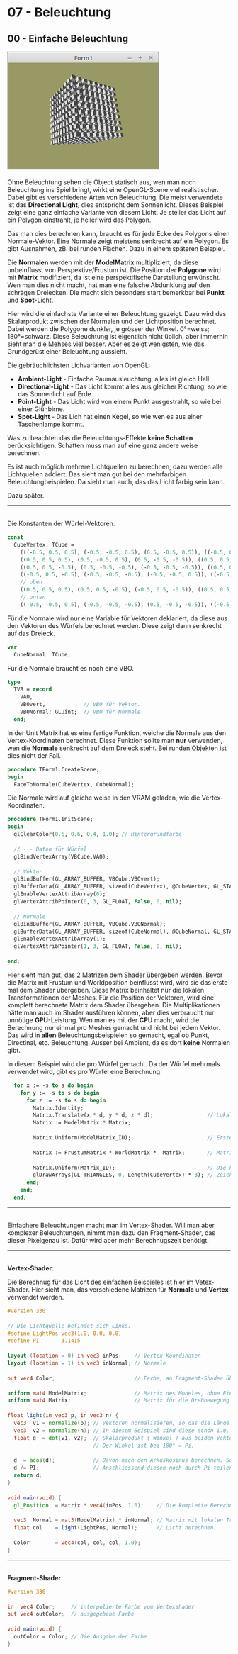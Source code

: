 # 07 - Beleuchtung
## 00 - Einfache Beleuchtung

<img src="image.png" alt="Selfhtml"><br><br>
Ohne Beleuchtung sehen die Object statisch aus, wen man noch Beleuchtung ins Spiel bringt, wirkt eine OpenGL-Scene viel realistischer.
Dabei gibt es verschiedene Arten von Beleuchtung. Die meist verwendete ist das <b>Directional Light</b>, dies entspricht dem Sonnenlicht.
Dieses Beispiel zeigt eine ganz einfache Variante von diesem Licht. Je steiler das Licht auf ein Polygon einstrahlt, je heller wird das Polygon.

Das man dies berechnen kann, braucht es für jede Ecke des Polygons einen Normale-Vektor.
Eine Normale zeigt meistens senkrecht auf ein Polygon.
Es gibt Ausnahmen, zB. bei runden Flächen. Dazu in einem späteren Beispiel.

Die <b>Normalen</b> werden mit der <b>ModelMatrix</b> multipliziert, da diese unbeinflusst von Perspektive/Frustum ist.
Die Position der <b>Polygone</b> wird mit <b>Matrix</b> modifiziert, da ist eine perspektifische Darstellung erwünscht.
Wen man dies nicht macht, hat man eine falsche Abdunklung auf den schrägen Dreiecken. Die macht sich besonders start bemerkbar bei <b>Punkt</b> und <b>Spot</b>-Licht.

Hier wird die einfachste Variante einer Beleuchtung gezeigt.
Dazu wird das Skalarprodukt zwischen der Normalen und der Lichtposition berechnet.
Dabei werden die Polygone dunkler, je grösser der Winkel. 0°=weiss; 180°=schwarz.
Diese Beleuchtung ist eigentlich nicht üblich, aber immerhin sieht man die Mehses viel besser.
Aber es zeigt wenigsten, wie das Grundgerüst einer Beleuchtung aussieht.

Die gebräuchlichsten Lichvarianten von OpenGL:
* <b>Ambient-Light</b> - Einfache Raumausleuchtung, alles ist gleich Hell.
* <b>Directional-Light</b> - Das Licht kommt alles aus gleicher Richtung, so wie das Sonnenlicht auf Erde.
* <b>Point-Light</b> - Das Licht wird von einem Punkt ausgestrahlt, so wie bei einer Glühbirne.
* <b>Spot-Light</b> - Das Lich hat einen Kegel, so wie wen es aus einer Taschenlampe kommt.

Was zu beachten das die Beleuchtungs-Effekte <b>keine Schatten</b> berücksichtigen.
Schatten muss man auf eine ganz andere weise berechnen.

Es ist auch möglich mehrere Lichtquellen zu berechnen, dazu werden alle Lichtquellen addiert.
Das sieht man gut bei den mehrfarbigen Beleuchtungbeispielen. Da sieht man auch, das das Licht farbig sein kann.

Dazu später.
<hr><br>
Die Konstanten der Würfel-Vektoren.

```pascal
const
  CubeVertex: TCube =
    (((-0.5, 0.5, 0.5), (-0.5, -0.5, 0.5), (0.5, -0.5, 0.5)), ((-0.5, 0.5, 0.5), (0.5, -0.5, 0.5), (0.5, 0.5, 0.5)),
    ((0.5, 0.5, 0.5), (0.5, -0.5, 0.5), (0.5, -0.5, -0.5)), ((0.5, 0.5, 0.5), (0.5, -0.5, -0.5), (0.5, 0.5, -0.5)),
    ((0.5, 0.5, -0.5), (0.5, -0.5, -0.5), (-0.5, -0.5, -0.5)), ((0.5, 0.5, -0.5), (-0.5, -0.5, -0.5), (-0.5, 0.5, -0.5)),
    ((-0.5, 0.5, -0.5), (-0.5, -0.5, -0.5), (-0.5, -0.5, 0.5)), ((-0.5, 0.5, -0.5), (-0.5, -0.5, 0.5), (-0.5, 0.5, 0.5)),
    // oben
    ((0.5, 0.5, 0.5), (0.5, 0.5, -0.5), (-0.5, 0.5, -0.5)), ((0.5, 0.5, 0.5), (-0.5, 0.5, -0.5), (-0.5, 0.5, 0.5)),
    // unten
    ((-0.5, -0.5, 0.5), (-0.5, -0.5, -0.5), (0.5, -0.5, -0.5)), ((-0.5, -0.5, 0.5), (0.5, -0.5, -0.5), (0.5, -0.5, 0.5)));
```

Für die Normale wird nur eine Variable für Vektoren deklariert, da diese aus den Vektoren des Würfels berechnet werden.
Diese zeigt dann senkrecht auf das Dreieck.

```pascal
var
  CubeNormal: TCube;
```

Für die Normale braucht es noch eine VBO.

```pascal
type
  TVB = record
    VAO,
    VBOvert,            // VBO für Vektor.
    VBONormal: GLuint;  // VBO für Normale.
  end;
```

In der Unit Matrix hat es eine fertige Funktion, welche die Normale aus den Vertex-Koordinaten berechnet.
Diese Funktion sollte  man <b>nur</b> verwenden, wen die <b>Normale</b> senkrecht auf dem Dreieck steht.
Bei runden Objekten ist dies nicht der Fall.

```pascal
procedure TForm1.CreateScene;
begin
  FaceToNormale(CubeVertex, CubeNormal);
```

Die Normale wird auf gleiche weise in den VRAM geladen, wie die Vertex-Koordinaten.

```pascal
procedure TForm1.InitScene;
begin
  glClearColor(0.6, 0.6, 0.4, 1.0); // Hintergrundfarbe

  // --- Daten für Würfel
  glBindVertexArray(VBCube.VAO);

  // Vektor
  glBindBuffer(GL_ARRAY_BUFFER, VBCube.VBOvert);
  glBufferData(GL_ARRAY_BUFFER, sizeof(CubeVertex), @CubeVertex, GL_STATIC_DRAW);
  glEnableVertexAttribArray(0);
  glVertexAttribPointer(0, 3, GL_FLOAT, False, 0, nil);

  // Normale
  glBindBuffer(GL_ARRAY_BUFFER, VBCube.VBONormal);
  glBufferData(GL_ARRAY_BUFFER, sizeof(CubeNormal), @CubeNormal, GL_STATIC_DRAW);
  glEnableVertexAttribArray(1);
  glVertexAttribPointer(1, 3, GL_FLOAT, False, 0, nil);

end;
```

Hier sieht man gut, das 2 Matrizen dem Shader übergeben werden.
Bevor die Matrix mit Frustum und Worldposition beinflusst wird, wird sie das erste mal dem Shader übergeben.
Diese Matrix beinhaltet nur die lokalen Transformationen der Meshes.
Für die Position der Vektoren, wird eine komplett berechnete Matrix dem Shader übergeben.
Die Multiplikationen hätte man auch im Shader ausführen können, aber dies verbraucht nur unnötige <b>GPU</b>-Leistung.
Wen man es mit der <b>CPU</b> macht, wird die Berechnung nur einmal pro Meshes gemacht und nicht bei jedem Vektor.
Das wird in <b>allen</b> Beleuchtungsbeispielen so gemacht, egal ob Punkt, Directinal, etc. Beleuchtung.
Ausser bei Ambient, da es dort <b>keine</b> Normalen gibt.

In diesem Beispiel wird die pro Würfel gemacht. Da der Würfel mehrmals verwendet wird, gibt es pro Würfel eine Berechnung.

```pascal
  for x := -s to s do begin
    for y := -s to s do begin
      for z := -s to s do begin
        Matrix.Identity;
        Matrix.Translate(x * d, y * d, z * d);                 // Lokale Translationen.
        Matrix := ModelMatrix * Matrix;

        Matrix.Uniform(ModelMatrix_ID);                        // Erste Übergabe an den Shader.

        Matrix := FrustumMatrix * WorldMatrix *  Matrix;       // Matrixen multiplizieren.

        Matrix.Uniform(Matrix_ID);                             // Die komplettt berechnete Matrix übergeben.
        glDrawArrays(GL_TRIANGLES, 0, Length(CubeVertex) * 3); // Zeichnet einen einzelnen Würfel.
      end;
    end;
  end;
```

<hr><br>
Einfachere Beleuchtungen macht man im Vertex-Shader.
Will man aber komplexer Beleuchtungen, nimmt man dazu den Fragment-Shader, das dieser Pixelgenau ist.
Dafür wird aber mehr Berechnugszeit benötigt.
<hr><br>
<b>Vertex-Shader:</b>

Die Berechnug für das Licht des einfachen Beispieles ist hier im Vetex-Shader.
Hier sieht man, das verschiedene Matrizen für <b>Normale</b> und <b>Vertex</b> verwendet werden.

```glsl
#version 330

// Die Lichtquelle befindet sich Links.
#define LightPos vec3(1.0, 0.0, 0.0)
#define PI       3.1415

layout (location = 0) in vec3 inPos;    // Vertex-Koordinaten
layout (location = 1) in vec3 inNormal; // Normale

out vec4 Color;                         // Farbe, an Fragment-Shader übergeben.

uniform mat4 ModelMatrix;               // Matrix des Modeles, ohne Einfluss von Frustum.
uniform mat4 Matrix;                    // Matrix für die Drehbewegung und Frustum.

float light(in vec3 p, in vec3 n) {
  vec3  v1 = normalize(p); // Vektoren normalisieren, so das die Länge des Vektors immer 1.0 ist.
  vec3  v2 = normalize(n); // In diesem Beispiel sind diese schon 1.0, aber in der Praxis können auch andere Werte ankommen.
  float d  = dot(v1, v2);  // Skalarprodukt ( Winkel ) aus beiden Vektoren berechnen.
                           // Der Winkel ist bei 180° = Pi.

  d  = acos(d);            // Davon noch den Arkuskosinus berechnen. Somit hat man den Winkel zwischen den beiden Vektoren.
  d /= PI;                 // Anschliessend diesen noch durch Pi teilen, da 0° Weiss und 180° Schwarz sein soll.
  return d;
}

void main(void) {
  gl_Position  = Matrix * vec4(inPos, 1.0);    // Die komplette Berechnete Matrix.

  vec3  Normal = mat3(ModelMatrix) * inNormal; // Matrix mit lokalen Tranformationen.
  float col    = light(LightPos, Normal);      // Licht berechnen.

  Color        = vec4(col, col, col, 1.0);
}

```

<hr><br>
<b>Fragment-Shader</b>

```glsl
#version 330

in  vec4 Color;     // interpolierte Farbe vom Vertexshader
out vec4 outColor;  // ausgegebene Farbe

void main(void) {
  outColor = Color; // Die Ausgabe der Farbe
}

```


